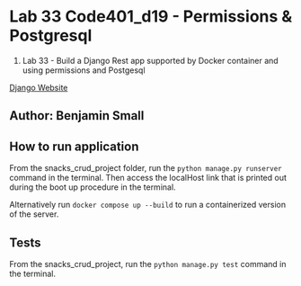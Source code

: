 # Lab 33 Code401_d19 - Permissions & Postgresql

1. Lab 33 - Build a Django Rest app supported by Docker container and using permissions and Postgesql

[Django Website]()

## Author: Benjamin Small

## How to run application

From the snacks_crud_project folder, run the `python manage.py runserver` command in the terminal. Then access the localHost link that is printed out during the boot up procedure in the terminal.

Alternatively run `docker compose up --build` to run a containerized version of the server.

## Tests

From the snacks_crud_project, run the `python manage.py test` command in the terminal.

